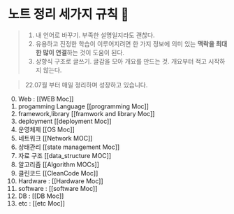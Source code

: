 


# 노트 정리 세가지 규칙 🌱

> 1. 내 언어로 바꾸기. 부족한 설명일지라도 괜찮다. 
> 2. 유용하고 진정한 학습이 이루어지려면 한 가지 정보에 의미 있는 **맥락을 최대한 많이 연결**하는 것이 도움이 된다.
> 3. 상향식 구조로 글쓰기. 글감을 모아 개요를 만드는 것. 개요부터 적고 시작하지 않는다.


> 22.07월 부터 매일 정리하며 성장하고 있습니다. 



0. Web : [[WEB Moc]]
1.  progamming Language [[programming Moc]]    
 2. framework,library  [[framwork and library Moc]]        
 3. deployment      [[deployment Moc]]       
 4. 운영체제 [[OS Moc]]         
 5. 네트워크 [[Network MOC]]       
 6. 상태관리 [[state management Moc]]                       
 7. 자료 구조 [[data_structure MOC]]    
 8. 알고리즘  [[Algorithm MOCs]]
 9. 클린코드 [[CleanCode Moc]]      
 10. Hardware : [[Hardware Moc]]
 11. software : [[software Moc]]
 12. DB : [[DB Moc]]
 13. etc : [[etc Moc]]









